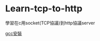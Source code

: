 # Learn-tcp-to-http
學習在c用socket(TCP協議)到http協議server

[gcc安裝](https://github.com/EriaWist/Free_Software_Introduction_gcc/blob/main/gcc.md)



<script src="https://gist.github.com/EriaWist/30f8772b9dcbd3cc788fc56ae910670e.js">

</script>


